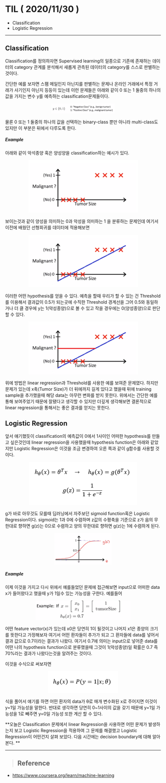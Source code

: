 # TIL ( 2020/11/30 )

- Classification
- Logistic Regression

---

## Classification

Classification를 정의하자면 Supervised learning의 일종으로 기존에 존재하는 데이터의 category 관계를 분석해서 새롭게 관측된 데이터의 category를 스스로 판별하는것이다. 

  

간단한 예를 보자면 스팸 메일인지 아닌지를 판별하는 문제나 온라인 거래에서 특정 거래가 사기인지 아닌지 등등이 있는데 이런 문제들은 아래와 같이 0 또는 1 둘중의 하나의 값을 가지는 변수 y를 예측하는 classification문제들이다.  

<p align="center"><img src="../image/Machine/11.30/001.PNG" style="zoom:20%;"/></p>

  물론 0 또는 1 둘중의 하나의 값을 선택하는 binary-class 뿐만 아니라 multi-class도 있지만 이 부분은 뒤에서 다루도록 한다.

  

##### Example

아래와 같이 악석종양 혹은 양성양을 classification하는 예시가 있다.

<p align="center"><img src="../image/Machine/11.30/002.PNG" style="zoom:100%;"/></p>

보이는것과 같이 양성을 의미하는 0과 악성을 의미하는 1 을 분류하는 문제인데 여기서 이전에 배웠던 선형회귀를 데이터에 적용해보면

<p align="center"><img src="../image/Machine/11.30/003.png" style="zoom:100%;"/></p>



이러한 어떤 hypothesis를 얻을 수 있다. 예측을 할때 우리가 할 수 있는 건 Threshold를 이용해서 결과값이 0.5가 되는곳에 수직한 Threshold 경계선을 그어 0.5와 동일하거나 더 클 경우에 y는 1(악성종양)으로 볼 수 있고 작을 경우에는 0(양성종양)으로 판단 할 수 있다. 

<p align="center"><img src="../image/Machine/11.30/004.png" style="zoom:100%;"/></p>

  위에 방법은 linear regression과 Threshold를 사용한 예를 보여준 문제였다. 하지만 문제가 있는데 x축(Tumor Size)가 더 뒤에까지 길게 있다고 했을때 뒤에 training sample을 추가했을때 해당 data는 아무런 변화를 받지 못한다. 위에서는 간단한 예를 통해 보여주었기 때문에 잘됐다고 생각할 수 있지만 더깊게 생각해보면 결론적으로 linear regression을 통해서는 좋은 결과를 얻지는 못한다.



  

## Logistic Regression

앞서 얘기했듯이 classification의 예측값이 0에서 1사이인 어떠한 hypothesis를 만들고 싶은것인데 linear regression을 사용했을때 hypothesis function은 아래와 같았지만 Logistic Regression은 이것을 조금 변경하여 오른 쪽과 같이 g함수를 사용할 것이다. 

<p align="center"><img src="../image/Machine/11.30/005.PNG" style="zoom:100%;"/></p>

  

g가 바로 아무것도 모를때 딥러닝에서 자주보던 sigmoid function혹은 Logistic Regression이다. sigmoid는 1과 0에 수렴하며 z값의 수평축을 기준으로 z가 음의 무한대로 향하면 g(z)는 0으로 수렴하고 양의 무한대로 향하면 g(z)는 1에 수렴하게 된다. 

<p align="center"><img src="../image/Machine/11.30/006.PNG" style="zoom:20%;"/></p>

##### Example

이제 이것을 가지고 다시 위에서 예를들었던 문제에 접근해보면 input으로 어떠한 data x가 들어왔다고 했을때 y가 1일수 있는 가능성을 구한다. 예를들어 

<p align="center"><img src="../image/Machine/11.30/007.PNG" style="zoom:30%;"/></p>

  

어떤 feature vector(x)가 있는데 x0은 당연히 1이 될것이고 나머지 x1은 종양의 크기를 뜻한다고 가정해보자 여기서 어떤 환자들이 추가가 되고 그 환자들에 data를 넣어서 결과 값으로 0.7이라는 결과가 나왔다. 여기서 0.7에 의미는 input으로 넣어준 data를 어떤 나의 hypothesis function으로 분류했을때 그것이 1(악성종양)일 확률은 0.7 즉 70%라는 결과가 나왔다는것을 알려주는 것이다.

이것을 수식으로 써보자면 

<p align="center"><img src="../image/Machine/11.30/008.PNG" style="zoom:100%;"/></p>

식을 풀어서 얘기를 하면 어떤 환자의 data가  &theta;로 매개 변수화된 x로 주어지면 이것이  y=1일 가능성을 말한다. 반대로 생각하면 당연히 0~1사이의 값을 갖기 때문에 y=1일 가능성을 1로 빼주면  y=0일 가능성 또한 계산 할 수 있다.

  

**오늘은 Classification 문제에서 linear Regression을 사용하면 어떤 문제가 발생하는지 보고 Logistic Regression을 적용하여 그 문제를 해결했고 Logistic Regression이 어떤건지 살펴 보았다. 다음 시간에는 decision boundary에 대해 알아본다. **

  

****

>## Reference

- https://www.coursera.org/learn/machine-learning

